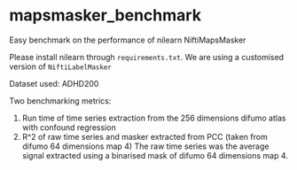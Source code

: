 # mapsmasker_benchmark
Easy benchmark on the performance of nilearn NiftiMapsMasker

Please install nilearn through `requirements.txt`. We are using a customised version of `NiftiLabelMasker`

Dataset used: ADHD200

Two benchmarking metrics:
1. Run time of time series extraction from the 256 dimensions difumo atlas with confound regression
2. R^2 of raw time series and masker extracted from PCC (taken from difumo 64 dimensions map 4)
   The raw time series was the average signal extracted using a binarised mask of difumo 64 dimensions map 4.
